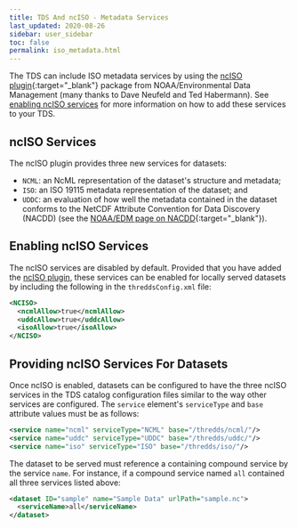 ```yaml
---
title: TDS And ncISO - Metadata Services
last_updated: 2020-08-26
sidebar: user_sidebar
toc: false
permalink: iso_metadata.html
---
```


The TDS can include ISO metadata services by using the [ncISO plugin](https://github.com/Unidata/threddsIso/){:target="_blank"} package from NOAA/Environmental Data Management (many thanks to Dave Neufeld and Ted Habermann).
See [enabling ncISO services](adding_ogc_iso_services.html) for more information on how to add these services to your TDS.

## ncISO Services
The ncISO plugin provides three new services for datasets:
* `NCML`: an NcML representation of the dataset's structure and metadata;
* `ISO`: an ISO 19115 metadata representation of the dataset; and
* `UDDC`: an evaluation of how well the metadata contained in the dataset conforms to the NetCDF Attribute Convention for Data Discovery (NACDD) (see the [NOAA/EDM page on NACDD](http://wiki.esipfed.org/index.php/Category:Attribute_Conventions_Dataset_Discovery){:target="_blank"}).

## Enabling ncISO Services

The ncISO services are disabled by default.
Provided that you have added the [ncISO plugin](adding_ogc_iso_services.html#nciso-configuration), these services can be enabled for locally served datasets by including the following in the `threddsConfig.xml` file:

~~~xml
<NCISO>
  <ncmlAllow>true</ncmlAllow>
  <uddcAllow>true</uddcAllow>
  <isoAllow>true</isoAllow>
</NCISO>
~~~

## Providing ncISO Services For Datasets

Once ncISO is enabled, datasets can be configured to have the three ncISO services in the TDS catalog configuration files similar to the way other services are configured.
The `service` element's `serviceType` and `base` attribute values must be as follows: 

~~~xml
<service name="ncml" serviceType="NCML" base="/thredds/ncml/"/>
<service name="uddc" serviceType="UDDC" base="/thredds/uddc/"/>
<service name="iso" serviceType="ISO" base="/thredds/iso/"/>
~~~

The dataset to be served must reference a containing compound service by the service `name`.
For instance, if a compound service named `all` contained all three services listed above: 

~~~xml
<dataset ID="sample" name="Sample Data" urlPath="sample.nc">
  <serviceName>all</serviceName>
</dataset>
~~~
